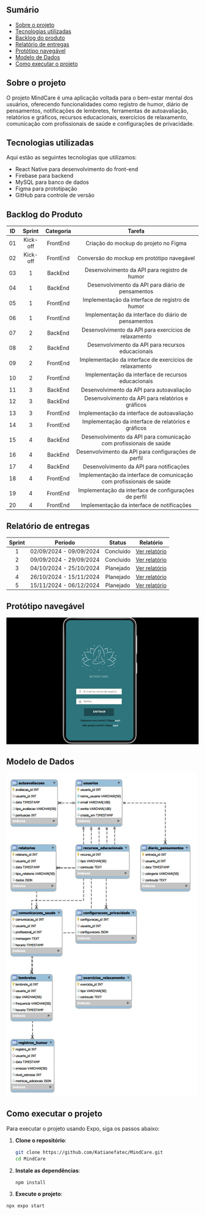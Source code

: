 ## Sumário

- [Sobre o projeto](#Sobre-o-projeto)
- [Tecnologias utilizadas](#Tecnologias-utilizadas)
- [Backlog do produto](#Backlog-do-produto)
- [Relatório de entregas](#Relatório-de-entregas)
- [Protótipo navegável](#Protótipo-navegável)
- [Modelo de Dados](#Modelo-de-Dados)
- [Como executar o projeto](#Como-executar-o-projeto)

## Sobre o projeto

O projeto MindCare é uma aplicação voltada para o bem-estar mental dos usuários, oferecendo funcionalidades como registro de humor, diário de pensamentos, notificações de lembretes, ferramentas de autoavaliação, relatórios e gráficos, recursos educacionais, exercícios de relaxamento, comunicação com profissionais de saúde e configurações de privacidade.

## Tecnologias utilizadas

Aqui estão as seguintes tecnologias que utilizamos:
- React Native para desenvolvimento do front-end
- Firebase para backend
- MySQL para banco de dados
- Figma para prototipação
- GitHub para controle de versão

## Backlog do Produto

| ID  | Sprint | Categoria | Tarefa |
|:---:|:------:|:---------:|:------:|
| 01  | Kick-off      | FrontEnd  | Criação do mockup do projeto no Figma |    
| 02  | Kick-off      | FrontEnd  | Conversão do mockup em protótipo navegável | 
| 03  | 1      | BackEnd   | Desenvolvimento da API para registro de humor | 
| 04  | 1      | BackEnd   | Desenvolvimento da API para diário de pensamentos | 
| 05  | 1      | FrontEnd  | Implementação da interface de registro de humor | 
| 06  | 1      | FrontEnd  | Implementação da interface do diário de pensamentos | 
| 07  | 2      | BackEnd   | Desenvolvimento da API para exercícios de relaxamento |
| 08  | 2      | BackEnd   | Desenvolvimento da API para recursos educacionais | 
| 09  | 2      | FrontEnd  | Implementação da interface de exercícios de relaxamento | 
| 10  | 2      | FrontEnd  | Implementação da interface de recursos educacionais |  
| 11  | 3      | BackEnd   | Desenvolvimento da API para autoavaliação | 
| 12  | 3      | BackEnd   | Desenvolvimento da API para relatórios e gráficos | 
| 13  | 3      | FrontEnd  | Implementação da interface de autoavaliação |
| 14  | 3      | FrontEnd  | Implementação da interface de relatórios e gráficos |
| 15  | 4      | BackEnd   | Desenvolvimento da API para comunicação com profissionais de saúde | 
| 16  | 4      | BackEnd   | Desenvolvimento da API para configurações de perfil | 
| 17  | 4      | BackEnd   | Desenvolvimento da API para notificações | 
| 18  | 4      | FrontEnd  | Implementação da interface de comunicação com profissionais de saúde | 
| 19  | 4      | FrontEnd  | Implementação da interface de configurações de perfil |
| 20  | 4      | FrontEnd  | Implementação da interface de notificações |  

## Relatório de entregas

| Sprint | Período | Status | Relatório |
|:-----:|:----------:|:---------:|:---------:|
| 1 | 02/09/2024 - 09/09/2024 | Concluído | [Ver relatório](#Kick-off)|
| 2 | 09/09/2024 - 29/09/2024 | Concluído | [Ver relatório](https://github.com/Katianefatec/MindCare/tree/sprint-1)|
| 3 | 04/10/2024 - 25/10/2024 | Planejado | [Ver relatório](#Sprint-2)| 
| 4 | 26/10/2024 - 15/11/2024 | Planejado | [Ver relatório](#Sprint-3)|
| 5 | 15/11/2024 - 06/12/2024 | Planejado | [Ver relatório](#Sprint-4)|

## Protótipo navegável

[![Protótipo MindCare](doc/assets/prototipo.jpg)](https://www.figma.com/proto/gaXVVA2U5GE9fN5eV7eZlH/MindCare?node-id=202-4&node-type=FRAME&t=VeZMjJBzqGrUvI4Y-1&scaling=scale-down&content-scaling=fixed&page-id=0%3A1&starting-point-node-id=223%3A58)

## Modelo de Dados

<img src="/doc/assets/modeloLogico.jpg" alt="Modelo Lógico do Banco de Dados">

## Como executar o projeto

Para executar o projeto usando Expo, siga os passos abaixo:

1. **Clone o repositório**:

   ```bash
   git clone https://github.com/Katianefatec/MindCare.git
   cd MindCare

2. **Instale as dependências**:

   ```bash
   npm install

3.  **Execute o projeto**:

   ```bash
   npx expo start  

